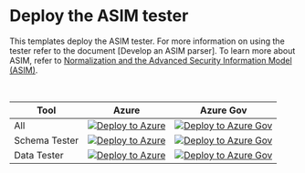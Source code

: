# Deploy the ASIM tester

This templates deploy the ASIM tester. For more information on using the tester refer to the document [Develop an ASIM parser]. To learn more about ASIM, refer to [Normalization and the Advanced Security Information Model (ASIM)](https://aka.ms/AboutASIM).

<br>

| Tool | Azure | Azure Gov |
| ---- | ----- | --------- |
| All | [![Deploy to Azure](https://aka.ms/deploytoazurebutton)](https://portal.azure.com/#create/Microsoft.Template/uri/https%3A%2F%2Fraw.githubusercontent.com%2FAzure%2FAzure-Sentinel%2Fmaster%2FASIM%2Fdev%2FASimTester%2FASimTester.json) | [![Deploy to Azure Gov](https://aka.ms/deploytoazuregovbutton)](https://portal.azure.us/#create/Microsoft.Template/uri/https%3A%2F%2Fraw.githubusercontent.com%2FAzure%2FAzure-Sentinel%2Fmaster%2FASIM%2Fdev%2FASimTester%2FASimTester.json) |
| Schema Tester | [![Deploy to Azure](https://aka.ms/deploytoazurebutton)](https://portal.azure.com/#create/Microsoft.Template/uri/https%3A%2F%2Fraw.githubusercontent.com%2FAzure%2FAzure-Sentinel%2Fmaster%2FASIM%2Fdev%2FASimTester%2FASimSchemaTester.json) | [![Deploy to Azure Gov](https://aka.ms/deploytoazuregovbutton)](https://portal.azure.us/#create/Microsoft.Template/uri/https%3A%2F%2Fraw.githubusercontent.com%2FAzure%2FAzure-Sentinel%2Fmaster%2FASIM%2Fdev%2FASimTester%2FASimSchemaTester.json) |
| Data Tester | [![Deploy to Azure](https://aka.ms/deploytoazurebutton)](https://portal.azure.com/#create/Microsoft.Template/uri/https%3A%2F%2Fraw.githubusercontent.com%2FAzure%2FAzure-Sentinel%2Fmaster%2FASIM%2Fdev%2FASimTester%2FASimDataTester.json) | [![Deploy to Azure Gov](https://aka.ms/deploytoazuregovbutton)](https://portal.azure.us/#create/Microsoft.Template/uri/https%3A%2F%2Fraw.githubusercontent.com%2FAzure%2FAzure-Sentinel%2Fmaster%2FASIM%2Fdev%2FASimTester%2FASimDataTester.json) |
